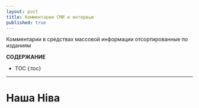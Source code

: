 ```yaml
---
layout: post
title: Комментарии СМИ и интервью
published: true
---
```


Комментарии в средствах массовой информации отсортированные по изданиям

**СОДЕРЖАНИЕ**

* TOC
{:toc}
____

# Наша Ніва

